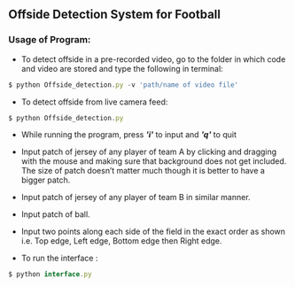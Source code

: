 ## Offside Detection System for Football


### Usage of Program:
* To detect offside in a pre-recorded video, go to the folder in which code and video are stored and type the following in terminal:

```javascript
$ python Offside_detection.py -v 'path/name of video file'
```
* To detect offside from live camera feed:
```javascript
$ python Offside_detection.py
```
* While running the program, press ***'i'*** to input and ***'q'*** to quit
	
* Input patch of jersey of any player of team A by clicking and dragging with the mouse and making sure that background does not get included. The size of patch doesn’t matter much though it is better to have a bigger patch.
* Input patch of jersey of any player of team B in similar manner. 
* Input patch of ball. 
* Input two points along each side of the field in the exact order as shown 
i.e. Top edge, Left edge, Bottom edge then Right edge.

* To run the interface :
```javascript
$ python interface.py
```








